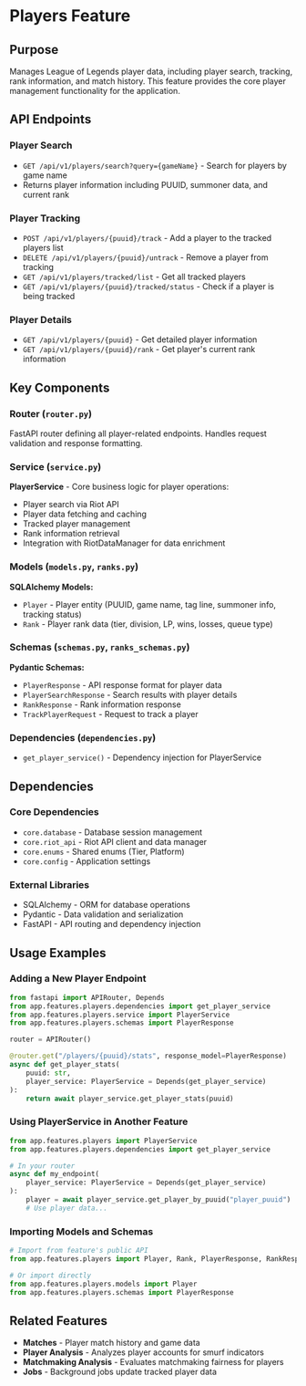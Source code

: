 # Players Feature

## Purpose

Manages League of Legends player data, including player search, tracking, rank information, and match history. This feature provides the core player management functionality for the application.

## API Endpoints

### Player Search

- `GET /api/v1/players/search?query={gameName}` - Search for players by game name
- Returns player information including PUUID, summoner data, and current rank

### Player Tracking

- `POST /api/v1/players/{puuid}/track` - Add a player to the tracked players list
- `DELETE /api/v1/players/{puuid}/untrack` - Remove a player from tracking
- `GET /api/v1/players/tracked/list` - Get all tracked players
- `GET /api/v1/players/{puuid}/tracked/status` - Check if a player is being tracked

### Player Details

- `GET /api/v1/players/{puuid}` - Get detailed player information
- `GET /api/v1/players/{puuid}/rank` - Get player's current rank information

## Key Components

### Router (`router.py`)

FastAPI router defining all player-related endpoints. Handles request validation and response formatting.

### Service (`service.py`)

**PlayerService** - Core business logic for player operations:

- Player search via Riot API
- Player data fetching and caching
- Tracked player management
- Rank information retrieval
- Integration with RiotDataManager for data enrichment

### Models (`models.py`, `ranks.py`)

**SQLAlchemy Models:**

- `Player` - Player entity (PUUID, game name, tag line, summoner info, tracking status)
- `Rank` - Player rank data (tier, division, LP, wins, losses, queue type)

### Schemas (`schemas.py`, `ranks_schemas.py`)

**Pydantic Schemas:**

- `PlayerResponse` - API response format for player data
- `PlayerSearchResponse` - Search results with player details
- `RankResponse` - Rank information response
- `TrackPlayerRequest` - Request to track a player

### Dependencies (`dependencies.py`)

- `get_player_service()` - Dependency injection for PlayerService

## Dependencies

### Core Dependencies

- `core.database` - Database session management
- `core.riot_api` - Riot API client and data manager
- `core.enums` - Shared enums (Tier, Platform)
- `core.config` - Application settings

### External Libraries

- SQLAlchemy - ORM for database operations
- Pydantic - Data validation and serialization
- FastAPI - API routing and dependency injection

## Usage Examples

### Adding a New Player Endpoint

```python
from fastapi import APIRouter, Depends
from app.features.players.dependencies import get_player_service
from app.features.players.service import PlayerService
from app.features.players.schemas import PlayerResponse

router = APIRouter()

@router.get("/players/{puuid}/stats", response_model=PlayerResponse)
async def get_player_stats(
    puuid: str,
    player_service: PlayerService = Depends(get_player_service)
):
    return await player_service.get_player_stats(puuid)
```

### Using PlayerService in Another Feature

```python
from app.features.players import PlayerService
from app.features.players.dependencies import get_player_service

# In your router
async def my_endpoint(
    player_service: PlayerService = Depends(get_player_service)
):
    player = await player_service.get_player_by_puuid("player_puuid")
    # Use player data...
```

### Importing Models and Schemas

```python
# Import from feature's public API
from app.features.players import Player, Rank, PlayerResponse, RankResponse

# Or import directly
from app.features.players.models import Player
from app.features.players.schemas import PlayerResponse
```

## Related Features

- **Matches** - Player match history and game data
- **Player Analysis** - Analyzes player accounts for smurf indicators
- **Matchmaking Analysis** - Evaluates matchmaking fairness for players
- **Jobs** - Background jobs update tracked player data

